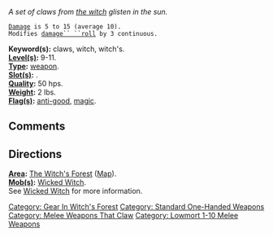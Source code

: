 *A set of claws from [the
witch](Wicked_Witch_(Witch's_Forest).md "wikilink") glisten in the sun.*

[`Damage`](Melee_Weapon_Values.md "wikilink")` is 5 to 15 (average 10).`  
`Modifies `[`damage`` ``roll`](Damage_Roll.md "wikilink")` by 3 continuous.`

**Keyword(s):** claws, witch, witch's.  
**[Level(s)](Object_Level.md "wikilink"):** 9-11.  
**[Type](:Category:_Object_Types.md "wikilink"):**
[weapon](:Category:_Melee_Weapons.md "wikilink").  
**[Slot(s)](Object_Slots.md "wikilink"):** <wielded>.  
**[Quality](Object_Quality.md "wikilink"):** 50 hps.  
**[Weight](Object_Weight.md "wikilink"):** 2 lbs.  
**[Flag(s)](:Category:_Object_Flags.md "wikilink"):**
[anti-good](Anti-Good_Flag.md "wikilink"),
[magic](Magic_Flag.md "wikilink").  

## Comments

## Directions

**[Area](:Category:_Areas.md "wikilink"):** [The Witch's
Forest](:Category:_Witch's_Forest.md "wikilink")
([Map](Witch's_Forest_Map.md "wikilink")).  
**[Mob(s)](:Category:_Mobs.md "wikilink"):** [Wicked
Witch](Wicked_Witch_(Witch's_Forest).md "wikilink").  
See [Wicked Witch](Wicked_Witch_(Witch's_Forest).md "wikilink") for more
information.  

[Category: Gear In Witch's
Forest](Category:_Gear_In_Witch's_Forest "wikilink") [Category: Standard
One-Handed Weapons](Category:_Standard_One-Handed_Weapons "wikilink")
[Category: Melee Weapons That
Claw](Category:_Melee_Weapons_That_Claw "wikilink") [Category: Lowmort
1-10 Melee Weapons](Category:_Lowmort_1-10_Melee_Weapons "wikilink")
